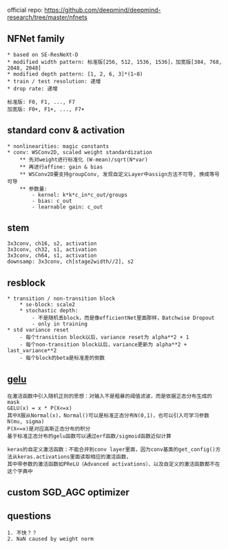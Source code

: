 official repo: https://github.com/deepmind/deepmind-research/tree/master/nfnets


## NFNet family
    * based on SE-ResNeXt-D
    * modified width pattern: 标准版[256, 512, 1536, 1536]，加宽版[384, 768, 2048, 2048]
    * modified depth pattern: [1, 2, 6, 3]*(1~8)
    * train / test resolution: 递增
    * drop rate: 递增
    
    标准版: F0, F1, ..., F7
    加宽版: F0+, F1+, ..., F7+


## standard conv & activation
    * nonlinearities: magic constants
    * conv: WSConv2D, scaled weight standardization
        ** 先对weight进行标准化 (W-mean)/sqrt(N*var)
        ** 再进行affine: gain & bias
        ** WSConv2D要支持groupConv, 发现自定义Layer中assign方法不可导, 换成等号可导
        ** 参数量: 
            - kernel: k*k*c_in*c_out/groups
            - bias: c_out
            - learnable gain: c_out


## stem
    3x3conv, ch16, s2, activation
    3x3conv, ch32, s1, activation
    3x3conv, ch64, s1, activation
    downsamp: 3x3conv, ch[stage2width//2], s2


## resblock
    * transition / non-transition block
        * se-block: scale2
        * stochastic depth: 
            - 不是随机丢block，而是像efficientNet里面那样，Batchwise Dropout
            - only in training
    * std variance reset
        - 每个transition block以后，variance reset为 alpha**2 + 1
        - 每个non-transition block以后，variance更新为 alpha**2 + last_variance**2
        - 每个block的beta是标准差的倒数


## [gelu](https://blog.csdn.net/sinat_36618660/article/details/100088097)
    在激活函数中引入随机正则的思想：对输入不是粗暴的阈值滤波，而是依据正态分布生成的mask
    GELU(x) = x * P(X<=x)
    其中X服从Normal(x)，Normal()可以是标准正态分布N(0,1)，也可以引入可学习参数N(mu, sigma)
    P(X<=x)是对应高斯正态分布的积分
    基于标准正态分布的gelu函数可以通过erf函数/sigmoid函数近似计算

    keras的自定义激活函数：不能合并到conv layer里面，因为conv基类的get_config()方法从keras.activations里面读取相应的激活函数，
    其中带参数的激活函数如PReLU（Advanced activations）、以及自定义的激活函数都不在这个字典中


## custom SGD_AGC optimizer



## questions
    1. 不快？？
    2. NaN caused by weight norm











